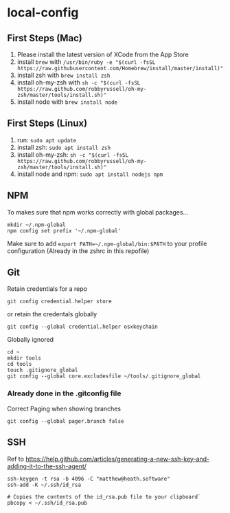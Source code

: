 # local-config

## First Steps (Mac)

1. Please install the latest version of XCode from the App Store
2. install `brew` with `/usr/bin/ruby -e "$(curl -fsSL https://raw.githubusercontent.com/Homebrew/install/master/install)"`
3. install zsh with `brew install zsh`
4. install oh-my-zsh with `sh -c "$(curl -fsSL https://raw.github.com/robbyrussell/oh-my-zsh/master/tools/install.sh)"`
5. install node with `brew install node`

## First Steps (Linux)

1. run: `sudo apt update`
2. install zsh: `sudo apt install zsh`
3. install oh-my-zsh: `sh -c "$(curl -fsSL https://raw.github.com/robbyrussell/oh-my-zsh/master/tools/install.sh)"`
4. install node and npm: `sudo apt install nodejs npm`

## NPM
To makes sure that npm works correctly with global packages...
```
mkdir ~/.npm-global
npm config set prefix '~/.npm-global'
```
Make sure to add `export PATH=~/.npm-global/bin:$PATH` to your profile configuration (Already in the zshrc in this repofile)
 
## Git
Retain credentials for a repo
```
git config credential.helper store
```

or retain the credentals globally
```
git config --global credential.helper osxkeychain
```

Globally ignored
```
cd ~
mkdir tools
cd tools
touch .gitignore_global
git config --global core.excludesfile ~/tools/.gitignore_global
```

### Already done in the .gitconfig file
Correct Paging when showing branches
```
git config --global pager.branch false
```

## SSH
Ref to https://help.github.com/articles/generating-a-new-ssh-key-and-adding-it-to-the-ssh-agent/

```
ssh-keygen -t rsa -b 4096 -C "matthew@heath.software"
ssh-add -K ~/.ssh/id_rsa

# Copies the contents of the id_rsa.pub file to your clipboard`
pbcopy < ~/.ssh/id_rsa.pub
```
